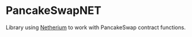 # PancakeSwapNET
Library using [Netherium](https://github.com/Nethereum) to work with PancakeSwap contract functions.

